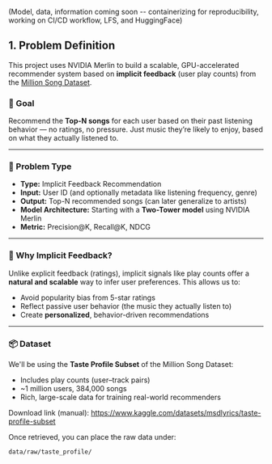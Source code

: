 (Model, data, information coming soon -- containerizing for reproducibility, working on CI/CD workflow, LFS, and HuggingFace)

## 1. Problem Definition

This project uses NVIDIA Merlin to build a scalable, GPU-accelerated recommender system based on **implicit feedback** (user play counts) from the [Million Song Dataset](https://labrosa.ee.columbia.edu/millionsong/).

### 🎯 Goal

Recommend the **Top-N songs** for each user based on their past listening behavior — no ratings, no pressure. Just music they’re likely to enjoy, based on what they actually listened to.

---

### 📌 Problem Type

- **Type:** Implicit Feedback Recommendation
- **Input:** User ID (and optionally metadata like listening frequency, genre)
- **Output:** Top-N recommended songs (can later generalize to artists)
- **Model Architecture:** Starting with a **Two-Tower model** using NVIDIA Merlin
- **Metric:** Precision@K, Recall@K, NDCG

---

### 🧠 Why Implicit Feedback?

Unlike explicit feedback (ratings), implicit signals like play counts offer a **natural and scalable** way to infer user preferences. This allows us to:
- Avoid popularity bias from 5-star ratings
- Reflect passive user behavior (the music they actually listen to)
- Create **personalized**, behavior-driven recommendations

---

### 📦 Dataset

We'll be using the **Taste Profile Subset** of the Million Song Dataset:
- Includes play counts (user–track pairs)
- ~1 million users, 384,000 songs
- Rich, large-scale data for training real-world recommenders

Download link (manual):
https://www.kaggle.com/datasets/msdlyrics/taste-profile-subset

Once retrieved, you can place the raw data under:
```bash
data/raw/taste_profile/

